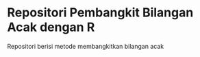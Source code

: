 # Repositori Pembangkit Bilangan Acak dengan R
Repositori berisi metode membangkitkan bilangan acak
